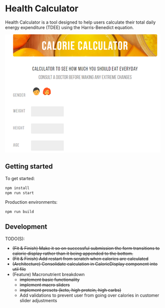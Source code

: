 # Health Calculator

Health Calculator is a tool designed to help users calculate their total daily energy expenditure (TDEE)
using the Harris-Benedict equation.

![Screenshot](reposcreenshot.PNG)

## Getting started

To get started:
```
npm install
npm run start
```

Production environments:
```
npm run build
```

## Development

TODO(S):
- <del>(Fit & Finish) Make it so on successful submission the form transitions to calorie display rather than it being appended to the bottom.</del>
- <del>(Fit & Finish) Add restart from scratch when calories are calculated</del>
- <del>(Architecture) Consolidate calculation in CalorieDisplay component into util file</del>
- (Feature) Macronutrient breakdown
    - <del> implement basic functionality </del>
    - <del> implement macro sliders </del>
    - <del> implement presets (keto, high protein, high carbs) </del>
    - Add validations to prevent user from going over calories in customer slider adjustments